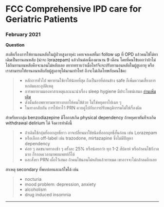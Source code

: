 # FCC Comprehensive IPD care for Geriatric Patients
### February 2021

**Question**

สงสัยเรื่องการให้ยานอนหลับในผู้ป่วยสูงอายุค่ะ เคยเจอเคสที่มา follow up ที่ OPD แล้วคนไข้ได้ยาเดิมเป็นยานอนหลับ (น่าจะ lorazepam) แล้วกินต่อเนื่องมานาน 9 เดือน โดยที่คนไข้บอกว่าถ้าไม่ได้กินยานอนหลับคือจะนอนไม่หลับเลย อยากทราบว่าเมื่อไหร่จึงจะปรับยานอนหลับในผู้สูงอายุ หรือเราสามารถให้ยานอนหลับกับผู้สูงอายุได้นานเท่าไหร่ ถึงจะไม่เกิดโทษกับคนไข้คะ

> * หลักการทั่วไป พยายามใช้ยาให้น้อยที่สุด ถึงเป็นยาที่ค่อนข้าง safe ก็เพิ่มความเสี่ยงการหกล้มและอุบัติเหตุ
> * การพยายามมองหาสาเหตุและแนะนำเรื่อง sleep hygiene มีประโยชน์เสมอ [อ่านเพิ่มเติม](https://www.rcot.org/datafile/_file/_knowledge/1758a151e33f5420b3fa33ecc47c20f4.pdf)
> * ดังนั้นต้องพยายามหาทางออกให้คนไข้ด้วย ไม่ใช่หยุดยาไปเฉย ๆ
> * ในทางกลับกัน การให้ยาไว้  PRN ควบคู่ไปกับการปรับพฤติกรรมไม่ใช่เรื่องผิด

สำหรับยากลุ่ม benzodiazepine มีโอกาสเกิด physical dependency ถ้าหยุดยาทันทีจะเกิด withdrawal delirium ได้ จึงควรทำดังนี้
> * ถ้าเดิมใช้กลุ่มที่ออกฤทธิ์ยาว อาจเปลี่ยนมาใช้ชนิดที่ออกฤทธิ์สั้นก่อน เช่น Lorazepam
> * หรือเลือก off-label เช่น trazodone, mirtazapine ซึ่งไม่มีปัญหา dependency
> * ค่อย ๆ ลดขนาดยาลงช้า ๆ ครั้งละ 25% หรือน้อยกว่า ทุก 1-2 สัปดาห์ หรือถ้าคนไข้กังวลมาก ก็รอลดเวลามาพบแพทย์ก็ได้
> * และสั่งยา PRN เผื่อไว้เสมอ ถ้าคนไข้นอนไม่หลับแล้วยาหมด เขาอาจจะไม่กล้าลดอีกเลย

สาเหตุ secondary ที่พบบ่อยและแก้ไขได้ เช่น
> * nocturia
> * mood problem: depression, anxiety
> * alcoholism
> * drug induced insomnia

___


